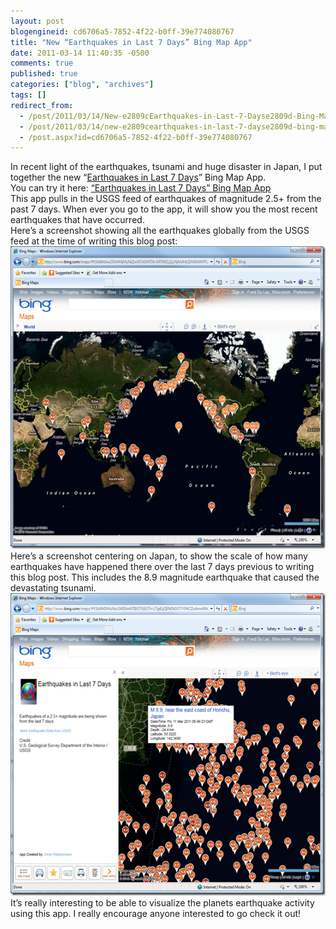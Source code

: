 ```yaml
---
layout: post
blogengineid: cd6706a5-7852-4f22-b0ff-39e774080767
title: "New “Earthquakes in Last 7 Days” Bing Map App"
date: 2011-03-14 11:40:35 -0500
comments: true
published: true
categories: ["blog", "archives"]
tags: []
redirect_from: 
  - /post/2011/03/14/New-e2809cEarthquakes-in-Last-7-Dayse2809d-Bing-Map-App
  - /post/2011/03/14/new-e2809cearthquakes-in-last-7-dayse2809d-bing-map-app
  - /post.aspx?id=cd6706a5-7852-4f22-b0ff-39e774080767
---
```

<!-- more -->

In recent light of the earthquakes, tsunami and huge disaster in Japan, I put together the new “<a href="http://www.bing.com/maps/?v=2&amp;cp=18.120228229145184~-157.3509998068875&amp;lvl=2&amp;dir=0&amp;sty=h&amp;app=60310" target="_blank">Earthquakes in Last 7 Days</a>” Bing Map App.  
You can try it here: <a href="http://www.bing.com/maps/?v=2&amp;cp=18.120228229145184~-157.3509998068875&amp;lvl=2&amp;dir=0&amp;sty=h&amp;app=60310" target="_blank">“Earthquakes in Last 7 Days” Bing Map App</a>  
This app pulls in the USGS feed of earthquakes of magnitude 2.5+ from the past 7 days. When ever you go to the app, it will show you the most recent earthquakes that have occurred.  
Here’s a screenshot showing all the earthquakes globally from the USGS feed at the time of writing this blog post:  
<a href="/images/posts/EarthquakesLast7DaysBingMapAppScreenshot2.png"><img style="background-image: none; border-bottom: 0px; border-left: 0px; padding-left: 0px; padding-right: 0px; display: inline; border-top: 0px; border-right: 0px; padding-top: 0px" title="EarthquakesLast7DaysBingMapAppScreenshot2" border="0" alt="EarthquakesLast7DaysBingMapAppScreenshot2" src="/images/posts/EarthquakesLast7DaysBingMapAppScreenshot2_thumb.png" width="557" height="484" /></a>  
Here’s a screenshot centering on Japan, to show the scale of how many earthquakes have happened there over the last 7 days previous to writing this blog post. This includes the 8.9 magnitude earthquake that caused the devastating tsunami.  
<a href="/images/posts/EarthquakesLast7DaysBingMapAppScreenshot.png"><img style="background-image: none; border-bottom: 0px; border-left: 0px; padding-left: 0px; padding-right: 0px; display: inline; border-top: 0px; border-right: 0px; padding-top: 0px" title="EarthquakesLast7DaysBingMapAppScreenshot" border="0" alt="EarthquakesLast7DaysBingMapAppScreenshot" src="/images/posts/EarthquakesLast7DaysBingMapAppScreenshot_thumb.png" width="557" height="484" /></a>  
It’s really interesting to be able to visualize the planets earthquake activity using this app. I really encourage anyone interested to go check it out!
